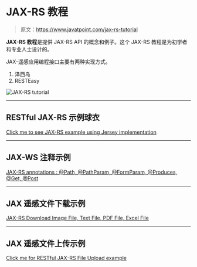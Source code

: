 # JAX-RS 教程

> 原文：<https://www.javatpoint.com/jax-rs-tutorial>

**JAX-RS 教程**是提供 JAX-RS API 的概念和例子。这个 JAX-RS 教程是为初学者和专业人士设计的。

JAX-遥感应用编程接口主要有两种实现方式。

1.  泽西岛
2.  RESTEasy

![JAX-RS tutorial](../img/3eb4dc510c0e23b8a150f13bdfbdc2f5.png)

* * *

## RESTful JAX-RS 示例球衣

[Click me to see JAX-RS example using Jersey implementation](jax-rs-example-jersey)

* * *

## JAX-WS 注释示例

[JAX-RS annotations : @Path, @PathParam, @FormParam, @Produces, @Get, @Post](jax-rs-annotations-example)

* * *

## JAX 遥感文件下载示例

[JAX-RS Download Image File, Text File, PDF File, Excel File](jax-rs-file-download-example)

* * *

## JAX 遥感文件上传示例

[Click me for RESTful JAX-RS File Upload example](jax-rs-file-upload-example)